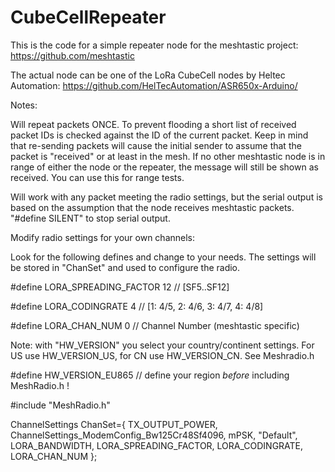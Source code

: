 # CubeCellRepeater

This is the code for a simple repeater node for the meshtastic project: https://github.com/meshtastic

The actual node can be one of the LoRa CubeCell nodes by Heltec Automation: https://github.com/HelTecAutomation/ASR650x-Arduino/

Notes:

Will repeat packets ONCE. To prevent flooding a short list of received packet IDs is checked against the ID of the current packet.
Keep in mind that re-sending packets will cause the initial sender to assume that the packet is "received" or at least in the mesh.
If no other meshtastic node is in range of either the node or the repeater, the message will still be shown as received. 
You can use this for range tests.

Will work with any packet meeting the radio settings, but the serial output is based on the assumption that the node receives meshtastic packets.
"#define SILENT" to stop serial output.

Modify radio settings for your own channels:

Look for the following defines and change to your needs. The settings will be stored in "ChanSet" and used to configure the radio.

#define LORA_SPREADING_FACTOR       12          // [SF5..SF12]

#define LORA_CODINGRATE             4           // [1: 4/5, 2: 4/6, 3: 4/7, 4: 4/8]

#define LORA_CHAN_NUM               0           // Channel Number (meshtastic specific)


Note: with "HW_VERSION" you select your country/continent settings. For US use HW_VERSION_US, for CN use HW_VERSION_CN. See Meshradio.h

#define HW_VERSION_EU865 // define your region _before_ including MeshRadio.h !

#include "MeshRadio.h"


ChannelSettings ChanSet={ TX_OUTPUT_POWER, ChannelSettings_ModemConfig_Bw125Cr48Sf4096, mPSK, "Default", 
                        LORA_BANDWIDTH, LORA_SPREADING_FACTOR, LORA_CODINGRATE, LORA_CHAN_NUM };
